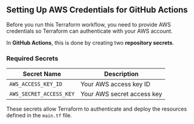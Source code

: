##  Setting Up AWS Credentials for GitHub Actions

Before you run this Terraform workflow, you need to provide AWS credentials so Terraform can authenticate with your AWS account.

In **GitHub Actions**, this is done by creating two **repository secrets**.

### Required Secrets

| Secret Name              | Description                        |
|--------------------------|------------------------------------|
| `AWS_ACCESS_KEY_ID`      | Your AWS access key ID             |
| `AWS_SECRET_ACCESS_KEY`  | Your AWS secret access key         |

These secrets allow Terraform to authenticate and deploy the resources defined in the `main.tf` file.
